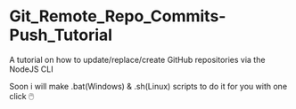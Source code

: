 # Git_Remote_Repo_Commits-Push_Tutorial
A tutorial on how to update/replace/create GitHub repositories via the NodeJS CLI

Soon i will make .bat(Windows) & .sh(Linux) scripts to do it for you with one click 🖱️
